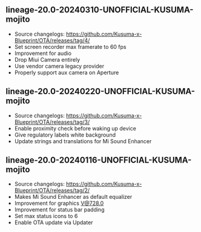 ## lineage-20.0-20240310-UNOFFICIAL-KUSUMA-mojito

- Source changelogs: https://github.com/Kusuma-x-Blueprint/OTA/releases/tag/4/
- Set screen recorder max framerate to 60 fps
- Improvement for audio
- Drop Miui Camera entirely
- Use vendor camera legacy provider
- Properly support aux camera on Aperture

## lineage-20.0-20240220-UNOFFICIAL-KUSUMA-mojito

- Source changelogs: https://github.com/Kusuma-x-Blueprint/OTA/releases/tag/3/
- Enable proximity check before waking up device
- Give regulatory labels white background
- Update strings and translations for Mi Sound Enhancer

## lineage-20.0-20240116-UNOFFICIAL-KUSUMA-mojito

- Source changelogs: https://github.com/Kusuma-x-Blueprint/OTA/releases/tag/2/
- Makes Mi Sound Enhancer as default equalizer
- Improvement for graphics V@728.0
- Improvement for status bar padding
- Set max status icons to 6
- Enable OTA update via Updater
